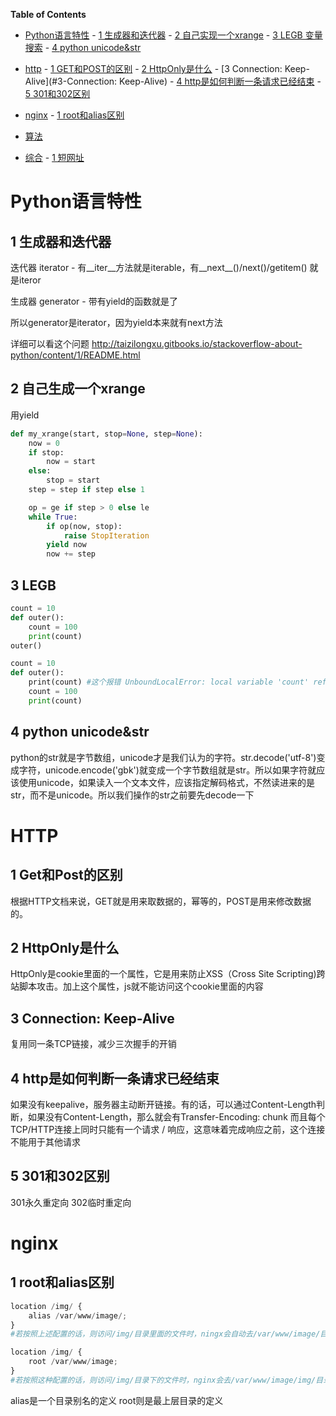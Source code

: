 <!-- markdown-toc start - Don't edit this section. Run M-x markdown-toc-generate-toc again -->
**Table of Contents**
- [Python语言特性](#python语言特性)
      - [1 生成器和迭代器](#1-生成器和迭代器)
      - [2 自己实现一个xrange](#2-自己生成一个xrange)
      - [3 LEGB 变量搜索](#3-legb)
      - [4 python unicode&str](#4-python-unicodestr)

- [http](#http)
      - [1 GET和POST的区别](#1-get和post的区别)
      - [2 HttpOnly是什么](#2-httponly是什么)
      - [3 Connection: Keep-Alive](#3-Connection: Keep-Alive)
      - [4 http是如何判断一条请求已经结束](#4-http是如何判断一条请求已经结束)
      - [5 301和302区别](#5-301和302区别)
      
- [nginx](#nginx)
      - [1 root和alias区别](#1-root和alias区别)
      
- [算法](#算法)
- [综合](#综合)
      - [1 短网址](#1-短网址)
<!-- markdown-toc end -->









# Python语言特性
## 1 生成器和迭代器
迭代器 iterator - 有__iter__方法就是iterable，有__next__()/next()/getitem() 就是iteror

生成器 generator - 带有yield的函数就是了

所以generator是iterator，因为yield本来就有next方法

详细可以看这个问题 http://taizilongxu.gitbooks.io/stackoverflow-about-python/content/1/README.html

## 2 自己生成一个xrange
用yield
```python
def my_xrange(start, stop=None, step=None):
    now = 0
    if stop:
        now = start
    else:
        stop = start
    step = step if step else 1

    op = ge if step > 0 else le
    while True:
        if op(now, stop):
            raise StopIteration
        yield now
        now += step
```


## 3 LEGB
```python
count = 10
def outer():
    count = 100
    print(count)
outer()

count = 10
def outer():
    print(count) #这个报错 UnboundLocalError: local variable 'count' referenced before assignment
    count = 100
    print(count)
```
## 4 python unicode&str

python的str就是字节数组，unicode才是我们认为的字符。str.decode('utf-8')变成字符，unicode.encode('gbk')就变成一个字节数组就是str。所以如果字符就应该使用unicode，如果读入一个文本文件，应该指定解码格式，不然读进来的是str，而不是unicode。所以我们操作的str之前要先decode一下

# HTTP
## 1 Get和Post的区别
根据HTTP文档来说，GET就是用来取数据的，幂等的，POST是用来修改数据的。

## 2 HttpOnly是什么
HttpOnly是cookie里面的一个属性，它是用来防止XSS（Cross Site Scripting)跨站脚本攻击。加上这个属性，js就不能访问这个cookie里面的内容

## 3 Connection: Keep-Alive
复用同一条TCP链接，减少三次握手的开销

## 4 http是如何判断一条请求已经结束
如果没有keepalive，服务器主动断开链接。有的话，可以通过Content-Length判断，如果没有Content-Length，那么就会有Transfer-Encoding: chunk 
而且每个TCP/HTTP连接上同时只能有一个请求 / 响应，这意味着完成响应之前，这个连接不能用于其他请求

## 5 301和302区别
301永久重定向 302临时重定向

# nginx
## 1 root和alias区别
```python
location /img/ {
    alias /var/www/image/;
}
#若按照上述配置的话，则访问/img/目录里面的文件时，ningx会自动去/var/www/image/目录找文件

location /img/ {
    root /var/www/image;
}
#若按照这种配置的话，则访问/img/目录下的文件时，nginx会去/var/www/image/img/目录下找文件。
```
alias是一个目录别名的定义
root则是最上层目录的定义
